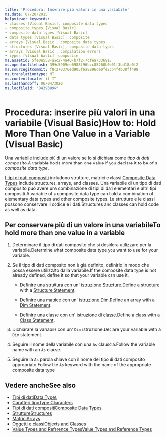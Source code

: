 ```yaml
---
title: 'Procedura: Inserire più valori in una variabile'
ms.date: 07/20/2015
helpviewer_keywords:
- classes [Visual Basic], composite data types
- composite types [Visual Basic]
- composite data types [Visual Basic]
- data types [Visual Basic], composite
- arrays [Visual Basic], composite data types
- structures [Visual Basic], composite data types
- arrays [Visual Basic], compilation errors
- types [Visual Basic], composite
ms.assetid: 5fe0e558-aac2-4a40-b7f2-7cfea7336917
ms.openlocfilehash: 399c5909ee6988f96bcc85260b0401f3bd18a0f2
ms.sourcegitcommit: f8c270376ed905f6a8896ce0fe25b4f4b38ff498
ms.translationtype: MT
ms.contentlocale: it-IT
ms.lasthandoff: 06/04/2020
ms.locfileid: "84393896"
---
```

# <a name="how-to-hold-more-than-one-value-in-a-variable-visual-basic"></a><span data-ttu-id="3f72f-102">Procedura: inserire più valori in una variabile (Visual Basic)</span><span class="sxs-lookup"><span data-stu-id="3f72f-102">How to: Hold More Than One Value in a Variable (Visual Basic)</span></span>

<span data-ttu-id="3f72f-103">Una variabile include più di un valore se lo si dichiara come *tipo di dati composito*.</span><span class="sxs-lookup"><span data-stu-id="3f72f-103">A variable holds more than one value if you declare it to be of a *composite data type*.</span></span>

<span data-ttu-id="3f72f-104">[I tipi di dati compositi](composite-data-types.md) includono strutture, matrici e classi.</span><span class="sxs-lookup"><span data-stu-id="3f72f-104">[Composite Data Types](composite-data-types.md) include structures, arrays, and classes.</span></span> <span data-ttu-id="3f72f-105">Una variabile di un tipo di dati composito può avere una combinazione di tipi di dati elementari e altri tipi compositi.</span><span class="sxs-lookup"><span data-stu-id="3f72f-105">A variable of a composite data type can hold a combination of elementary data types and other composite types.</span></span> <span data-ttu-id="3f72f-106">Le strutture e le classi possono conservare il codice e i dati.</span><span class="sxs-lookup"><span data-stu-id="3f72f-106">Structures and classes can hold code as well as data.</span></span>

## <a name="to-hold-more-than-one-value-in-a-variable"></a><span data-ttu-id="3f72f-107">Per conservare più di un valore in una variabile</span><span class="sxs-lookup"><span data-stu-id="3f72f-107">To hold more than one value in a variable</span></span>

1. <span data-ttu-id="3f72f-108">Determinare il tipo di dati composito che si desidera utilizzare per la variabile.</span><span class="sxs-lookup"><span data-stu-id="3f72f-108">Determine what composite data type you want to use for your variable.</span></span>

2. <span data-ttu-id="3f72f-109">Se il tipo di dati composito non è già definito, definirlo in modo che possa essere utilizzato dalla variabile.</span><span class="sxs-lookup"><span data-stu-id="3f72f-109">If the composite data type is not already defined, define it so that your variable can use it.</span></span>

    - <span data-ttu-id="3f72f-110">Definire una struttura con un' [istruzione Structure](../../../language-reference/statements/structure-statement.md).</span><span class="sxs-lookup"><span data-stu-id="3f72f-110">Define a structure with a [Structure Statement](../../../language-reference/statements/structure-statement.md).</span></span>

    - <span data-ttu-id="3f72f-111">Definire una matrice con un' [istruzione Dim](../../../language-reference/statements/dim-statement.md).</span><span class="sxs-lookup"><span data-stu-id="3f72f-111">Define an array with a [Dim Statement](../../../language-reference/statements/dim-statement.md).</span></span>

    - <span data-ttu-id="3f72f-112">Definire una classe con un' [istruzione di classe](../../../language-reference/statements/class-statement.md).</span><span class="sxs-lookup"><span data-stu-id="3f72f-112">Define a class with a [Class Statement](../../../language-reference/statements/class-statement.md).</span></span>

3. <span data-ttu-id="3f72f-113">Dichiarare la variabile con un' `Dim` istruzione.</span><span class="sxs-lookup"><span data-stu-id="3f72f-113">Declare your variable with a `Dim` statement.</span></span>

4. <span data-ttu-id="3f72f-114">Seguire il nome della variabile con una `As` clausola.</span><span class="sxs-lookup"><span data-stu-id="3f72f-114">Follow the variable name with an `As` clause.</span></span>

5. <span data-ttu-id="3f72f-115">Seguire la `As` parola chiave con il nome del tipo di dati composito appropriato.</span><span class="sxs-lookup"><span data-stu-id="3f72f-115">Follow the `As` keyword with the name of the appropriate composite data type.</span></span>

## <a name="see-also"></a><span data-ttu-id="3f72f-116">Vedere anche</span><span class="sxs-lookup"><span data-stu-id="3f72f-116">See also</span></span>

- [<span data-ttu-id="3f72f-117">Tipi di dati</span><span class="sxs-lookup"><span data-stu-id="3f72f-117">Data Types</span></span>](../../../language-reference/data-types/index.md)
- [<span data-ttu-id="3f72f-118">Caratteri tipo</span><span class="sxs-lookup"><span data-stu-id="3f72f-118">Type Characters</span></span>](type-characters.md)
- [<span data-ttu-id="3f72f-119">Tipi di dati compositi</span><span class="sxs-lookup"><span data-stu-id="3f72f-119">Composite Data Types</span></span>](composite-data-types.md)
- [<span data-ttu-id="3f72f-120">Strutture</span><span class="sxs-lookup"><span data-stu-id="3f72f-120">Structures</span></span>](structures.md)
- [<span data-ttu-id="3f72f-121">Matrici</span><span class="sxs-lookup"><span data-stu-id="3f72f-121">Arrays</span></span>](../arrays/index.md)
- [<span data-ttu-id="3f72f-122">Oggetti e classi</span><span class="sxs-lookup"><span data-stu-id="3f72f-122">Objects and Classes</span></span>](../objects-and-classes/index.md)
- [<span data-ttu-id="3f72f-123">Value Types and Reference Types</span><span class="sxs-lookup"><span data-stu-id="3f72f-123">Value Types and Reference Types</span></span>](value-types-and-reference-types.md)
